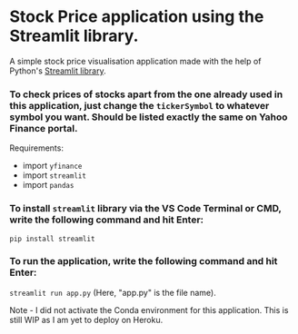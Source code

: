 # Stock Price application using the Streamlit library.

A simple stock price visualisation application made with the help of Python's [Streamlit library](https://streamlit.io/).

### To check prices of stocks apart from the one already used in this application, just change the `tickerSymbol` to whatever symbol you want. Should be listed exactly the same on Yahoo Finance portal.

Requirements:
- import `yfinance`
- import `streamlit`
- import `pandas`

### To install `streamlit` library via the VS Code Terminal or CMD, write the following command and hit Enter: 
`pip install streamlit`

### To run the application, write the following command and hit Enter:
`streamlit run app.py` (Here, "app.py" is the file name).

Note - I did not activate the Conda environment for this application. This is still WIP as I am yet to deploy on Heroku.
